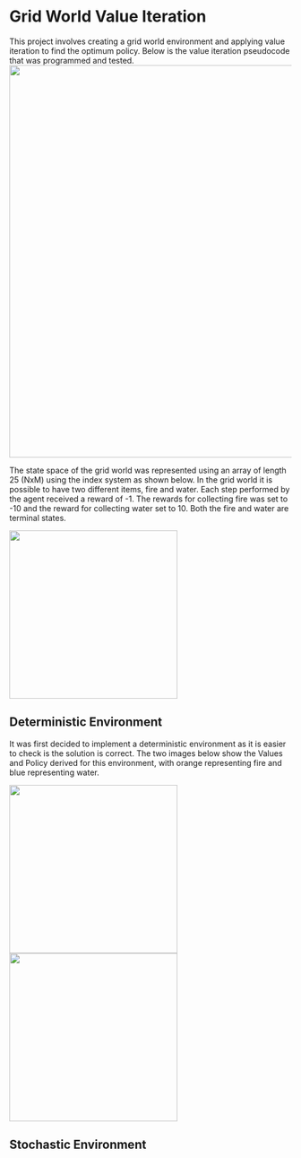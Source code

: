# Grid World Value Iteration

This project involves creating a grid world environment and applying value iteration to find the optimum policy. Below is the value iteration pseudocode that was programmed and tested.
<img src="https://imgur.com/u7fb9OM.jpg" alt_text="Value Iteration Pseudocode" width="700">

The state space of the grid world was represented using an array of length 25 (NxM) using the index system as shown below. In the grid world it is possible to have two different items, fire and water. Each step performed by the agent received a reward of -1. The rewards for collecting fire was set to -10 and the reward for collecting water set to 10. Both the fire and water are terminal states.

<img src="https://imgur.com/ohcW3LA.jpg" alt_text="Gridworld Index" width="300">

## Deterministic Environment
It was first decided to implement a deterministic environment as it is easier to check is the solution is correct. The two images below show the Values and Policy derived for this environment, with orange representing fire and blue representing water.

<img src="https://imgur.com/mkKnIGM.jpg" alt_text="Deterministic Environment Values" width="300">
<img src="https://imgur.com/EU4WWhz.jpg" alt_text="Deterministic Environment Policy" width="300">

## Stochastic Environment
